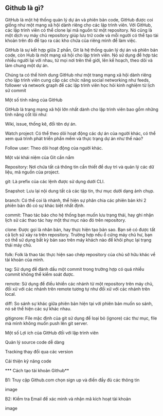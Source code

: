 ## Github là gì?

GitHub là một hệ thống quản lý dự án và phiên bản code, GitHub được coi giống như một mạng xã hội dành riêng cho các lập trình viên. Với GitHub, các lập trình viên có thể clone lại mã nguồn từ một repository. Nó cũng là một dịch vụ máy chủ repository giúp lưu trữ code và mỗi người có thể tạo tài khoản trên đó để tạo ra các kho chứa của riêng mình để làm việc.

GitHub là sự kết hợp giữa 2 phần, Git là hệ thống quản lý dự án và phiên bản code, còn Hub là một mạng xã hội cho lập trình viên. Nó sử dụng để hợp tác nhiều người lại với nhau, từ mọi nơi trên thế giới, lên kế hoạch, theo dõi và làm chung một dự án.

Chúng ta có thể hình dung GitHub như một trang mạng xã hội dành riêng cho lập trình viên cung cấp các chức năng social networking như feeds, follower và network graph để các lập trình viên học hỏi kinh nghiệm từ lịch sử commit

Một số tính năng của GitHub

GitHub là trang mạng xã hội lớn nhất dành cho lập trình viên bao gồm những tính năng cốt lõi như:

Wiki, issue, thống kê, đổi tên dự án.

Watch project: Có thể theo dõi hoạt động các dự án của người khác, có thể xem quá trình phát triển phần mềm và thực trạng dự án như thế nào?

Follow user: Theo dõi hoạt động của người khác.

Một vài khái niệm của Git cần nắm

Repository: Nơi chứa tất cả thông tin cần thiết để duy trì và quản lý các dữ liệu, mã nguồn của project.

git: Là prefix của các lệnh được sử dụng dưới CLI.

Snapshot: Lưu lại nội dung tất cả các tập tin, thư mục dưới dạng ảnh chụp.

branch: Có thể coi là nhánh, thể hiện sự phân chia các phiên bản khi 2 phiên bản đó có sự khác biệt nhất định.

commit: Thao tác báo cho hệ thống bạn muốn lưu trạng thái, hay ghi nhận lịch sử các thao tác hay một thư mục nào đó trên repository.

clone: Được gọi là nhân bản, hay thực hiện tạo bản sao. Bạn sẽ có được tất cả lịch sử xảy ra trên repository. Trường hợp nếu ổ cứng máy chủ hư, bạn có thể sử dụng bất kỳ bản sao trên máy khách nào để khôi phục lại trạng thái máy chủ.

folk: Folk là thao tác thực hiện sao chép repository của chủ sở hữu khác về tài khoản của mình.

tag: Sử dụng để đánh dấu một commit trong trường hợp có quá nhiều commit không thể kiểm soát được.

remote: Sử dụng để điều khiển các nhánh từ một repository trên máy chủ, đối xử với các nhánh trên remote tương tự như đối xử với các nhánh trên local.

diff: So sánh sự khác giữa phiên bản hiện tại với phiên bản muốn so sánh, nó sẽ thể hiện các sự khác nhau.

gitignore: File mặc định của git sử dụng để loại bỏ (ignore) các thư mục, file mà mình không muốn push lên git server.

Một số Lợi ích của GitHub đối với lập trình viên

Quản lý source code dễ dàng

Tracking thay đổi qua các version

Cải thiện kỹ năng code

*** Cách tạo tài khoản Github**

B1: Truy cập Github.com chọn sign up và điền đầy đủ các thông tin

image

B2: Kiểm tra Email để xác minh và nhận mã kích hoạt tài khoản

image
